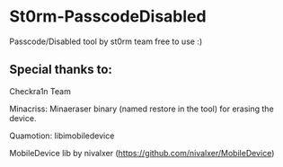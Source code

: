 # St0rm-PasscodeDisabled
Passcode/Disabled tool by st0rm team free to use :)

## Special thanks to:
 Checkra1n Team
 
 Minacriss: Minaeraser binary (named restore in the tool) for erasing the device.
 
 Quamotion: libimobiledevice

 MobileDevice lib by nivalxer (https://github.com/nivalxer/MobileDevice)
